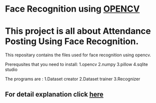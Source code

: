 # Face Recognition using [OPENCV](https://opencv.org/)

# This project is all about Attendance Posting Using Face Recognition.

This repositary contains the files used for face recognition 
using opencv.

Prerequsites that you need to install:
1.opencv
2.numpy
3.pillow
4.sqlite studio

The programs are :
1.Dataset creator
2.Dataset trainer
3.Recognizer
## For detail explanation click [here](https://github.com/syamkakarla98/Attendancce-Posting-Using-FaceRecognition/blob/master/Attendance%20Posting%20Using%20Face%20Recognition.pdf)
